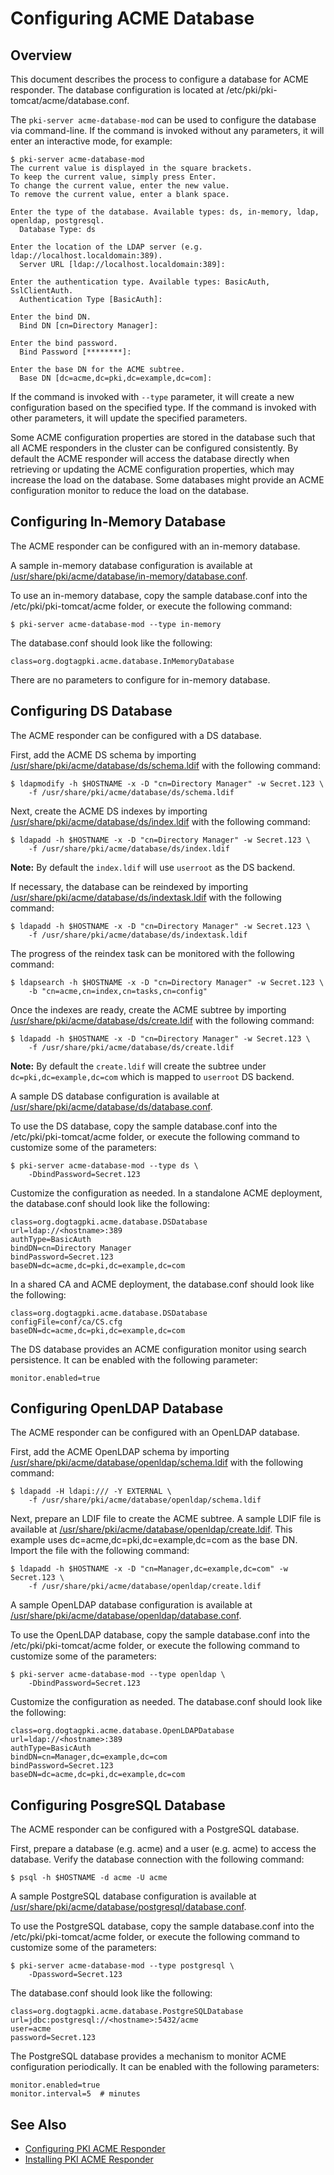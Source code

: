 Configuring ACME Database
=========================

## Overview

This document describes the process to configure a database for ACME responder.
The database configuration is located at /etc/pki/pki-tomcat/acme/database.conf.

The `pki-server acme-database-mod` can be used to configure the database via command-line.
If the command is invoked without any parameters, it will enter an interactive mode, for example:

```
$ pki-server acme-database-mod
The current value is displayed in the square brackets.
To keep the current value, simply press Enter.
To change the current value, enter the new value.
To remove the current value, enter a blank space.

Enter the type of the database. Available types: ds, in-memory, ldap, openldap, postgresql.
  Database Type: ds

Enter the location of the LDAP server (e.g. ldap://localhost.localdomain:389).
  Server URL [ldap://localhost.localdomain:389]:

Enter the authentication type. Available types: BasicAuth, SslClientAuth.
  Authentication Type [BasicAuth]:

Enter the bind DN.
  Bind DN [cn=Directory Manager]:

Enter the bind password.
  Bind Password [********]:

Enter the base DN for the ACME subtree.
  Base DN [dc=acme,dc=pki,dc=example,dc=com]:
```

If the command is invoked with `--type` parameter, it will create a new configuration based on the specified type.
If the command is invoked with other parameters, it will update the specified parameters.

Some ACME configuration properties are stored in the database such that
all ACME responders in the cluster can be configured consistently.
By default the ACME responder will access the database directly
when retrieving or updating the ACME configuration properties,
which may increase the load on the database.
Some databases might provide an ACME configuration monitor to reduce the load on the database.

## Configuring In-Memory Database

The ACME responder can be configured with an in-memory database.

A sample in-memory database configuration is available at
[/usr/share/pki/acme/database/in-memory/database.conf](../../../base/acme/database/in-memory/database.conf).

To use an in-memory database, copy the sample database.conf into the /etc/pki/pki-tomcat/acme folder,
or execute the following command:

```
$ pki-server acme-database-mod --type in-memory
```

The database.conf should look like the following:

```
class=org.dogtagpki.acme.database.InMemoryDatabase
```

There are no parameters to configure for in-memory database.

## Configuring DS Database

The ACME responder can be configured with a DS database.

First, add the ACME DS schema by importing [/usr/share/pki/acme/database/ds/schema.ldif](../../../base/acme/database/ds/schema.ldif) with the following command:

```
$ ldapmodify -h $HOSTNAME -x -D "cn=Directory Manager" -w Secret.123 \
    -f /usr/share/pki/acme/database/ds/schema.ldif
```

Next, create the ACME DS indexes by importing [/usr/share/pki/acme/database/ds/index.ldif](../../../base/acme/database/ds/index.ldif) with the following command:

```
$ ldapadd -h $HOSTNAME -x -D "cn=Directory Manager" -w Secret.123 \
    -f /usr/share/pki/acme/database/ds/index.ldif
```

**Note:** By default the `index.ldif` will use `userroot` as the DS backend.

If necessary, the database can be reindexed by importing [/usr/share/pki/acme/database/ds/indextask.ldif](../../../base/acme/database/ds/indextask.ldif) with the following command:

```
$ ldapadd -h $HOSTNAME -x -D "cn=Directory Manager" -w Secret.123 \
    -f /usr/share/pki/acme/database/ds/indextask.ldif
```

The progress of the reindex task can be monitored with the following command:

```
$ ldapsearch -h $HOSTNAME -x -D "cn=Directory Manager" -w Secret.123 \
    -b "cn=acme,cn=index,cn=tasks,cn=config"
```

Once the indexes are ready, create the ACME subtree by importing
[/usr/share/pki/acme/database/ds/create.ldif](../../../base/acme/database/ds/create.ldif) with the following command:

```
$ ldapadd -h $HOSTNAME -x -D "cn=Directory Manager" -w Secret.123 \
    -f /usr/share/pki/acme/database/ds/create.ldif
```

**Note:** By default the `create.ldif` will create the subtree under `dc=pki,dc=example,dc=com` which is mapped to `userroot` DS backend.

A sample DS database configuration is available at
[/usr/share/pki/acme/database/ds/database.conf](../../../base/acme/database/ds/database.conf).

To use the DS database, copy the sample database.conf into the /etc/pki/pki-tomcat/acme folder,
or execute the following command to customize some of the parameters:

```
$ pki-server acme-database-mod --type ds \
    -DbindPassword=Secret.123
```

Customize the configuration as needed. In a standalone ACME deployment, the database.conf should look like the following:

```
class=org.dogtagpki.acme.database.DSDatabase
url=ldap://<hostname>:389
authType=BasicAuth
bindDN=cn=Directory Manager
bindPassword=Secret.123
baseDN=dc=acme,dc=pki,dc=example,dc=com
```

In a shared CA and ACME deployment, the database.conf should look like the following:

```
class=org.dogtagpki.acme.database.DSDatabase
configFile=conf/ca/CS.cfg
baseDN=dc=acme,dc=pki,dc=example,dc=com
```

The DS database provides an ACME configuration monitor using search persistence.
It can be enabled with the following parameter:

```
monitor.enabled=true
```

## Configuring OpenLDAP Database

The ACME responder can be configured with an OpenLDAP database.

First, add the ACME OpenLDAP schema by importing [/usr/share/pki/acme/database/openldap/schema.ldif](../../../base/acme/database/openldap/schema.ldif) with the following command:

```
$ ldapadd -H ldapi:/// -Y EXTERNAL \
    -f /usr/share/pki/acme/database/openldap/schema.ldif
```

Next, prepare an LDIF file to create the ACME subtree.
A sample LDIF file is available at [/usr/share/pki/acme/database/openldap/create.ldif](../../../base/acme/database/openldap/create.ldif).
This example uses dc=acme,dc=pki,dc=example,dc=com as the base DN.
Import the file with the following command:

```
$ ldapadd -h $HOSTNAME -x -D "cn=Manager,dc=example,dc=com" -w Secret.123 \
    -f /usr/share/pki/acme/database/openldap/create.ldif
```

A sample OpenLDAP database configuration is available at
[/usr/share/pki/acme/database/openldap/database.conf](../../../base/acme/database/openldap/database.conf).

To use the OpenLDAP database, copy the sample database.conf into the /etc/pki/pki-tomcat/acme folder,
or execute the following command to customize some of the parameters:

```
$ pki-server acme-database-mod --type openldap \
    -DbindPassword=Secret.123
```

Customize the configuration as needed. The database.conf should look like the following:

```
class=org.dogtagpki.acme.database.OpenLDAPDatabase
url=ldap://<hostname>:389
authType=BasicAuth
bindDN=cn=Manager,dc=example,dc=com
bindPassword=Secret.123
baseDN=dc=acme,dc=pki,dc=example,dc=com
```

## Configuring PosgreSQL Database

The ACME responder can be configured with a PostgreSQL database.

First, prepare a database (e.g. acme) and a user (e.g. acme) to access the database.
Verify the database connection with the following command:

```
$ psql -h $HOSTNAME -d acme -U acme
```

A sample PostgreSQL database configuration is available at
[/usr/share/pki/acme/database/postgresql/database.conf](../../../base/acme/database/postgresql/database.conf).

To use the PostgreSQL database, copy the sample database.conf into the /etc/pki/pki-tomcat/acme folder,
or execute the following command to customize some of the parameters:

```
$ pki-server acme-database-mod --type postgresql \
    -Dpassword=Secret.123
```

The database.conf should look like the following:

```
class=org.dogtagpki.acme.database.PostgreSQLDatabase
url=jdbc:postgresql://<hostname>:5432/acme
user=acme
password=Secret.123
```

The PostgreSQL database provides a mechanism to monitor ACME configuration periodically.
It can be enabled with the following parameters:

```
monitor.enabled=true
monitor.interval=5  # minutes
```

## See Also

* [Configuring PKI ACME Responder](https://www.dogtagpki.org/wiki/Configuring_PKI_ACME_Responder)
* [Installing PKI ACME Responder](Installing_PKI_ACME_Responder.md)
